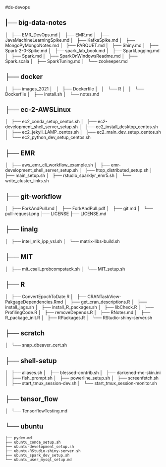 #ds-devops

## |── big-data-notes

│   ├── EMR_DevOps.md
│   ├── EMR.md
│   ├── JavaMachineLearningSpike.md
│   ├── KafkaSpike.md
│   ├── MongoPyMongoNotes.md
│   ├── PARQUET.md
│   ├── Shiny.md
│   ├── Spark-2-0-Spike.md
│   ├── spark_lab_book.md
│   ├── SparkLogging.md
│   ├── Spark.md
│   ├── SparkOnWindowsReadme.md
│   ├── Spark.scala
│   ├── SparkTuning.md
│   └── zookeeper.md

## ├── docker

│   ├── images_2021
│   │   ├── Dockerfile
│   │   └── R
│   │       └── Dockerfile
│   ├── install.sh
│   └── notes.md

## ├── ec-2-AWSLinux

│   ├── ec2_conda_setup_centos.sh
│   ├── ec2-development_shell_server_setup.sh
│   ├── ec2_install_desktop_centos.sh
│   ├── ec2_jekyll_LAMP_centos.sh
│   ├── ec2_main_dev_setup_centos.sh
│   └── ec2_python_dev_setup_centos.sh

## ├── EMR

│   ├── aws_emr_cli_workflow_example.sh
│   ├── emr-development_shell_server_setup.sh
│   ├── htop_distributed_setup.sh
│   ├── main_setup.sh
│   ├── rstudio_sparklyr_emr5.sh
│   └── write_cluster_links.sh

## ├── git-workflow

│   ├── ForkAndPull.md
│   ├── ForkAndPull.pdf
│   ├── git.md
│   └── pull-request.png
├── LICENSE
├── LICENSE.md

## ├── linalg

│   ├── intel_mlk_ipp_vsl.sh
│   └── matrix-libs-build.sh

## ├── MIT

│   ├── mit_csail_probcompstack.sh
│   └── MIT_setup.sh

## ├── R

│   ├── ConvertEpochToDate.R
│   ├── CRANTaskView-PakgageDependencies.Rmd
│   ├── get_cran_descriptions.R
│   ├── install_jags.sh
│   ├── install_R_packages.sh
│   ├── libCheck.R
│   ├── ProfilingCode.R
│   ├── removeDepends.R
│   ├── RNotes.md
│   ├── R_package_init.R
│   ├── RPackages.R
│   └── RStudio-shiny-server.sh

## ├── scratch

│   └── snap_dbeaver_cert.sh

## ├── shell-setup

│   ├── aliases.sh
│   ├── blessed-contrib.sh
│   ├── darkened-mc-skin.ini
│   ├── fish_prompt.sh
│   ├── powerline_setup.sh
│   ├── screenfetch.sh
│   ├── start_tmux_session-dev.sh
│   └── start_tmux_session-monitor.sh

## ├── tensor_flow

│   └── TensorflowTesting.md

## └── ubuntu

    ├── pydev.md
    ├── ubuntu_conda_setup.sh
    ├── ubuntu-development_setup.sh
    ├── ubuntu-RStudio-shiny-server.sh
    ├── ubuntu_spark_dev_setup.sh
    └── ubuntu_user_mysql_setup.md
